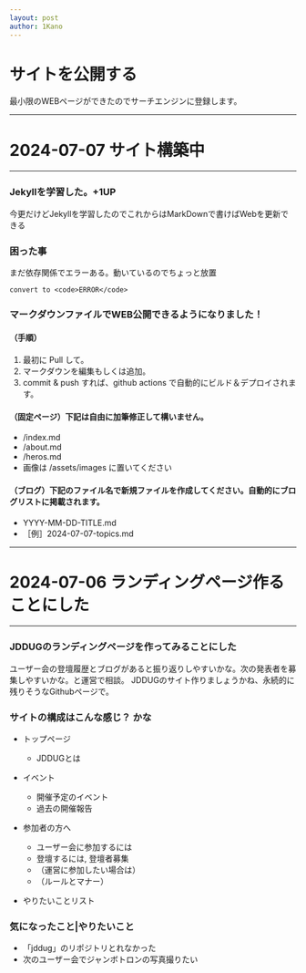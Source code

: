 ```yaml
---
layout: post
author: 1Kano
---
```


# サイトを公開する
最小限のWEBページができたのでサーチエンジンに登録します。

---
# 2024-07-07 サイト構築中
---

### Jekyllを学習した。+1UP

今更だけどJekyllを学習したのでこれからはMarkDownで書けばWebを更新できる

### 困った事

まだ依存関係でエラーある。動いているのでちょっと放置

```
convert to <code>ERROR</code>
```

### マークダウンファイルでWEB公開できるようになりました！

#### （手順）

1. 最初に Pull して。
2. マークダウンを編集もしくは追加。
3. commit & push すれば、github actions で自動的にビルド＆デプロイされます。

#### （固定ページ）下記は自由に加筆修正して構いません。
- /index.md
- /about.md
- /heros.md
- 画像は /assets/images に置いてください

#### （ブログ）下記のファイル名で新規ファイルを作成してください。自動的にブログリストに掲載されます。
- YYYY-MM-DD-TITLE.md
- ［例］2024-07-07-topics.md

---
# 2024-07-06 ランディングページ作ることにした
---

### JDDUGのランディングページを作ってみることにした

ユーザー会の登壇履歴とブログがあると振り返りしやすいかな。次の発表者を募集しやすいかな。と運営で相談。
JDDUGのサイト作りましょうかね、永続的に残りそうなGithubページで。

### サイトの構成はこんな感じ？ かな

- トップページ
  - JDDUGとは

- イベント
  - 開催予定のイベント
  - 過去の開催報告

- 参加者の方へ
  - ユーザー会に参加するには
  - 登壇するには, 登壇者募集
  - （運営に参加したい場合は）
  - （ルールとマナー）

- やりたいことリスト

### 気になったこと|やりたいこと

- 「jddug」のリポジトリとれなかった
- 次のユーザー会でジャンボトロンの写真撮りたい
